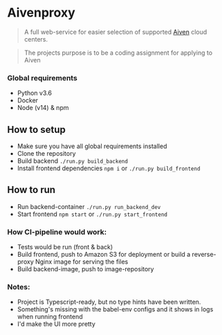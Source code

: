 # Aivenproxy
> A full web-service for easier selection of supported [Aiven](https://aiven.io/) cloud centers.

> The projects purpose is to be a coding assignment for applying to Aiven

### Global requirements
- Python v3.6
- Docker
- Node (v14) & npm

## How to setup
- Make sure you have all global requirements installed
- Clone the repository
- Build backend `./run.py build_backend`
- Install frontend dependencies `npm i` or `./run.py build_frontend`

## How to run
- Run backend-container `./run.py run_backend_dev`
- Start frontend `npm start` or `./run.py start_frontend`

### How CI-pipeline would work:
- Tests would be run (front & back)
- Build frontend, push to Amazon S3 for deployment or build a reverse-proxy Nginx image for serving the files
- Build backend-image, push to image-repository

### Notes:
- Project is Typescript-ready, but no type hints have been written.
- Something's missing with the babel-env configs and it shows in logs when running frontend
- I'd make the UI more pretty
